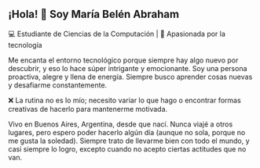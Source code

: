 ## ¡Hola! 👋 Soy María Belén Abraham
💻 Estudiante de Ciencias de la Computación | 🚀 Apasionada por la tecnología

Me encanta el entorno tecnológico porque siempre hay algo nuevo por descubrir, y eso lo hace súper intrigante y emocionante. Soy una persona proactiva, alegre y llena de energía. Siempre busco aprender cosas nuevas y desafiarme constantemente.

❌ La rutina no es lo mío; necesito variar lo que hago o encontrar formas creativas de hacerlo para mantenerme motivada.

Vivo en Buenos Aires, Argentina, desde que nací. Nunca viajé a otros lugares, pero espero poder hacerlo algún día (aunque no sola, porque no me gusta la soledad). Siempre trato de llevarme bien con todo el mundo, y casi siempre lo logro, excepto cuando no acepto ciertas actitudes que no van.







